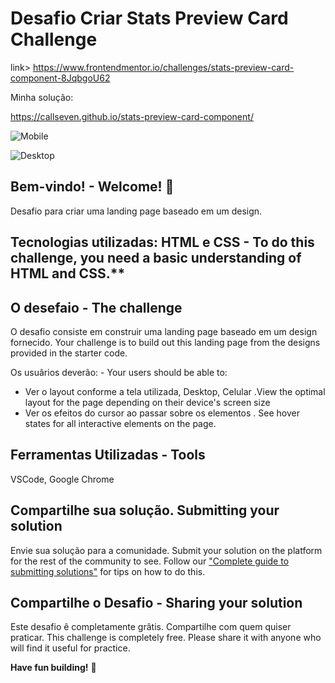# Desafio Criar Stats Preview Card Challenge 

link> https://www.frontendmentor.io/challenges/stats-preview-card-component-8JqbgoU62

Minha solução:

https://callseven.github.io/stats-preview-card-component/

![Mobile](https://user-images.githubusercontent.com/7409421/153692296-80a684ad-71cf-40bf-a9e0-b8c5673f8ccc.png)

![Desktop](https://user-images.githubusercontent.com/7409421/153695180-051f70fc-5809-4660-98a4-8c9cd1bcccac.png)




## Bem-vindo! - Welcome! 👋

Desafio para criar uma landing page baseado em um design.

## Tecnologias utilizadas: HTML e CSS - To do this challenge, you need a basic understanding of HTML and CSS.**

## O desefaio - The challenge

O desafio consiste em construir uma landing page baseado em um design fornecido. Your challenge is to build out this landing page from the designs provided in the starter code.

Os usuârios deverão: - Your users should be able to: 

- Ver o layout conforme a tela utilizada, Desktop, Celular .View the optimal layout for the page depending on their device's screen size
- Ver os efeitos do cursor ao passar sobre os elementos . See hover states for all interactive elements on the page.


## Ferramentas Utilizadas - Tools

VSCode, Google Chrome


## Compartilhe sua solução. Submitting your solution

Envie sua solução para a comunidade.
Submit your solution on the platform for the rest of the community to see. Follow our ["Complete guide to submitting solutions"](https://medium.com/frontend-mentor/a-complete-guide-to-submitting-solutions-on-frontend-mentor-ac6384162248) for tips on how to do this.


## Compartilhe o Desafio - Sharing your solution
Este desafio ê completamente grâtis. Compartilhe com quem quiser praticar.
This challenge is completely free. Please share it with anyone who will find it useful for practice.

**Have fun building!** 🚀
